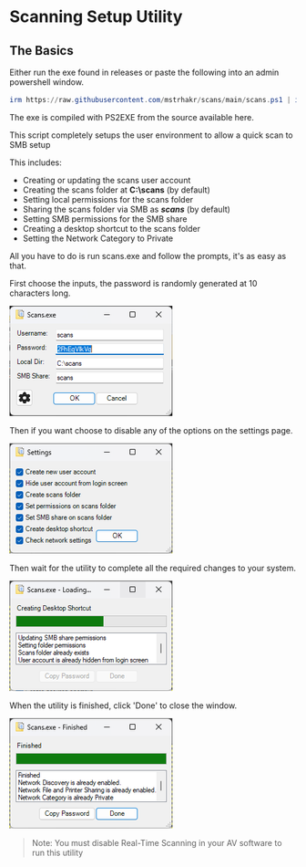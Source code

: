 # **Scanning Setup Utility**
## The Basics

Either run the exe found in releases or paste the following into an admin powershell window.

``` powershell
irm https://raw.githubusercontent.com/mstrhakr/scans/main/scans.ps1 | iex
```

The exe is compiled with PS2EXE from the source available here.

This script completely setups the user environment to allow a quick scan to SMB setup

This includes:
- Creating or updating the scans user account
- Creating the scans folder at **C:\scans** (by default)
- Setting local permissions for the scans folder
- Sharing the scans folder via SMB as ***scans*** (by default)
- Setting SMB permissions for the SMB share
- Creating a desktop shortcut to the scans folder
- Setting the Network Category to Private

All you have to do is run scans.exe and follow the prompts, it's as easy as that.

First choose the inputs, the password is randomly generated at 10 characters long.

![Setup](https://github.com/mstrhakr/scans/blob/8278e8857e73fb1e950445fa734a13b6c6588c3d/img/scans-setup.png)

Then if you want choose to disable any of the options on the settings page.

![Settings](https://github.com/mstrhakr/scans/blob/4c1559a1b6e29323f385dadc42478d3553e0a668/img/scans-settings.png)

Then wait for the utility to complete all the required changes to your system.

![Loading](https://github.com/mstrhakr/scans/blob/8278e8857e73fb1e950445fa734a13b6c6588c3d/img/scans-loading.png)

When the utility is finished, click 'Done' to close the window.

![Finished](https://github.com/mstrhakr/scans/blob/8278e8857e73fb1e950445fa734a13b6c6588c3d/img/scans-finished.png)

> Note: You must disable Real-Time Scanning in your AV software to run this utility
